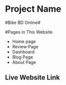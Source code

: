 # Project Name

#Bike BD Online#


#Pages in This Website

* Home page
* Review Page
* Dashboard
* Blog Page
* About Page

## Live Website Link

